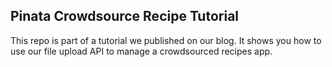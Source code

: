 ## Pinata Crowdsource Recipe Tutorial

This repo is part of a tutorial we published on our blog. It shows you how to use our file upload API to manage a crowdsourced recipes app.
